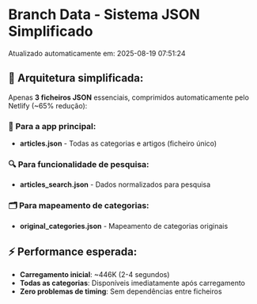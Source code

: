 # Branch Data - Sistema JSON Simplificado
Atualizado automaticamente em: 2025-08-19 07:51:24

## 🎯 Arquitetura simplificada:
Apenas **3 ficheiros JSON** essenciais, comprimidos automaticamente pelo Netlify (~65% redução):

### 📱 Para a app principal:
- **articles.json** - Todas as categorias e artigos (ficheiro único)

### 🔍 Para funcionalidade de pesquisa:
- **articles_search.json** - Dados normalizados para pesquisa

### 🗂️ Para mapeamento de categorias:
- **original_categories.json** - Mapeamento de categorias originais

## ⚡ Performance esperada:
- **Carregamento inicial**: ~446K (2-4 segundos)
- **Todas as categorias**: Disponíveis imediatamente após carregamento
- **Zero problemas de timing**: Sem dependências entre ficheiros
